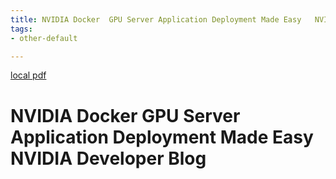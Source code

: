 ```yaml
---
title: NVIDIA Docker  GPU Server Application Deployment Made Easy   NVIDIA Developer Blog
tags:
- other-default

---
```


[local pdf](../../../pdfs/NVIDIA%20Docker_%20GPU%20Server%20Application%20Deployment%20Made%20Easy%20_%20NVIDIA%20Developer%20Blog.pdf)

# NVIDIA Docker  GPU Server Application Deployment Made Easy   NVIDIA Developer Blog
